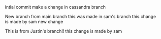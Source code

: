 intial commit
make a change in cassandra branch

New branch from main branch 
this was made in sam's branch
this change is made by sam
new change 

This is from Justin's branch!!
this change is made by sam
